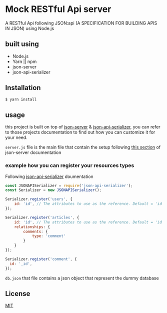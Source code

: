 # Mock RESTful Api server
A RESTful Api following JSON:api (A SPECIFICATION FOR BUILDING APIS IN JSON) using Node.js

## built using
- Node.js
- Yarn || npm
- json-server
- json-api-serializer

## Installation
```bash
$ yarn install
```

## usage
this project is built on top of [json-server](https://github.com/typicode/json-server) & [json-api-serializer](https://github.com/danivek/json-api-serializer), you can refer to those projects documentation to find out how you can customize it for your need.

`server.js` file is the main file that contain the setup following [this section](https://github.com/typicode/json-server#module) of json-server documentation

### example how you can register your resources types
Following [json-api-serializer](https://github.com/danivek/json-api-serializer) doumentation

```javascript
const JSONAPISerializer = require('json-api-serializer');
const Serializer = new JSONAPISerializer();

Serializer.register('users', {
    id: 'id', // The attributes to use as the reference. Default = 'id'.
});

Serializer.register('articles', {
    id: 'id', // The attributes to use as the reference. Default = 'id'.
    relationships: {
        comments: {
            type: 'comment'
        }
    }
});

Serializer.register('comment', {
  id: '_id',
});
```

`db.json` that file contains a json object that represent the dummy database

## License

[MIT](https://github.com/danivek/json-api-serializer/blob/master/LICENSE)
